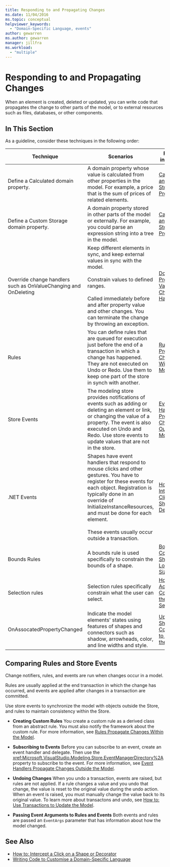 ```yaml
---
title: Responding to and Propagating Changes
ms.date: 11/04/2016
ms.topic: conceptual
helpviewer_keywords:
  - "Domain-Specific Language, events"
author: gewarren
ms.author: gewarren
manager: jillfra
ms.workload:
  - "multiple"
---
```

# Responding to and Propagating Changes
When an element is created, deleted or updated, you can write code that propagates the change to other parts of the model, or to external resources such as files, databases, or other components.

## In This Section
 As a guideline, consider these techniques in the following order:

|Technique|Scenarios|For more information|
|-|-|-|
|Define a Calculated domain property.|A domain property whose value is calculated from other properties in the model. For example, a price that is the sum of prices of related elements.|[Calculated and Custom Storage Properties](../modeling/calculated-and-custom-storage-properties.md)|
|Define a Custom Storage domain property.|A domain property stored in other parts of the model or externally. For example, you could parse an expression string into a tree in the model.|[Calculated and Custom Storage Properties](../modeling/calculated-and-custom-storage-properties.md)|
|Override change handlers such as OnValueChanging and OnDeleting|Keep different elements in sync, and keep external values in sync with the model.<br /><br /> Constrain values to defined ranges.<br /><br /> Called immediately before and after property value and other changes. You can terminate the change by throwing an exception.|[Domain Property Value Change Handlers](../modeling/domain-property-value-change-handlers.md)|
|Rules|You can define rules that are queued for execution just before the end of a transaction in which a change has happened. They are not executed on Undo or Redo. Use them to keep one part of the store in synch with another.|[Rules Propagate Changes Within the Model](../modeling/rules-propagate-changes-within-the-model.md)|
|Store Events|The modeling store provides notifications of events such as adding or deleting an element or link, or changing the value of a property. The event is also executed on Undo and Redo. Use store events to update values that are not in the store.|[Event Handlers Propagate Changes Outside the Model](../modeling/event-handlers-propagate-changes-outside-the-model.md)|
|.NET Events|Shapes have event handlers that respond to mouse clicks and other gestures. You have to register for these events for each object. Registration is typically done in an override of InitializeInstanceResources, and must be done for each element.<br /><br /> These events usually occur outside a transaction.|[How to: Intercept a Click on a Shape or Decorator](../modeling/how-to-intercept-a-click-on-a-shape-or-decorator.md)|
|Bounds Rules|A bounds rule is used specifically to constrain the bounds of a shape.|[BoundsRules Constrain Shape Location and Size](visualstudio/modeling/boundsrules-constrain-shape-location-and-size?view=vs-2015)|
|Selection rules|Selection rules specifically constrain what the user can select.|[How to: Access and Constrain the Current Selection](../modeling/how-to-access-and-constrain-the-current-selection.md)|
|OnAssocatedPropertyChanged|Indicate the model elements' states using features of shapes and connectors such as shadow, arrowheads, color, and line widths and style.|[Updating Shapes and Connectors to Reflect the Model](../modeling/updating-shapes-and-connectors-to-reflect-the-model.md)|

## **Comparing Rules and Store Events**
 Change notifiers, rules, and events are run when changes occur in a model.

 Rules are usually applied at the end transaction in which the change has occurred, and events are applied after changes in a transaction are committed.

 Use store events to synchronize the model with objects outside the Store, and rules to maintain consistency within the Store.

-   **Creating Custom Rules** You create a custom rule as a derived class from an abstract rule. You must also notify the framework about the custom rule. For more information, see [Rules Propagate Changes Within the Model](../modeling/rules-propagate-changes-within-the-model.md).

-   **Subscribing to Events** Before you can subscribe to an event, create an event handler and delegate. Then use the <xref:Microsoft.VisualStudio.Modeling.Store.EventManagerDirectory%2A>property to subscribe to the event. For more information, see [Event Handlers Propagate Changes Outside the Model](../modeling/event-handlers-propagate-changes-outside-the-model.md).

-   **Undoing Changes** When you undo a transaction, events are raised, but rules are not applied. If a rule changes a value and you undo that change, the value is reset to the original value during the undo action. When an event is raised, you must manually change the value back to its original value. To learn more about transactons and undo, see [How to: Use Transactions to Update the Model](../modeling/how-to-use-transactions-to-update-the-model.md).

-   **Passing Event Arguments to Rules and Events** Both events and rules are passed an `EventArgs` parameter that has information about how the model changed.

## See Also

- [How to: Intercept a Click on a Shape or Decorator](../modeling/how-to-intercept-a-click-on-a-shape-or-decorator.md)
- [Writing Code to Customise a Domain-Specific Language](../modeling/writing-code-to-customise-a-domain-specific-language.md)